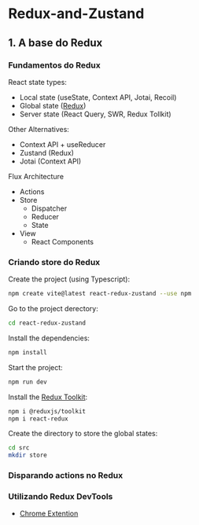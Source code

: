 # Redux-and-Zustand

## 1. A base do Redux

### Fundamentos do Redux

React state types:
- Local state (useState, Context API, Jotai, Recoil)
- Global state ([Redux](https://redux.js.org/))
- Server state (React Query, SWR, Redux Tollkit)

Other Alternatives:
- Context API + useReducer
- Zustand (Redux)
- Jotai (Context API)

Flux Architecture
- Actions
- Store
  - Dispatcher
  - Reducer
  - State
- View
  - React Components

### Criando store do Redux

Create the project (using Typescript):
```sh
npm create vite@latest react-redux-zustand --use npm
```
Go to the project derectory:
```sh
cd react-redux-zustand
```
Install the dependencies:
```sh
npm install
```
Start the project:
```sh
npm run dev
```

Install the [Redux Toolkit](https://redux-toolkit.js.org/):
```sh
npm i @reduxjs/toolkit
npm i react-redux
```

Create the directory to store the global states:
```sh
cd src
mkdir store
```

### Disparando actions no Redux


### Utilizando Redux DevTools

- [Chrome Extention](https://chrome.google.com/webstore/detail/redux-devtools/lmhkpmbekcpmknklioeibfkpmmfibljd/related)


